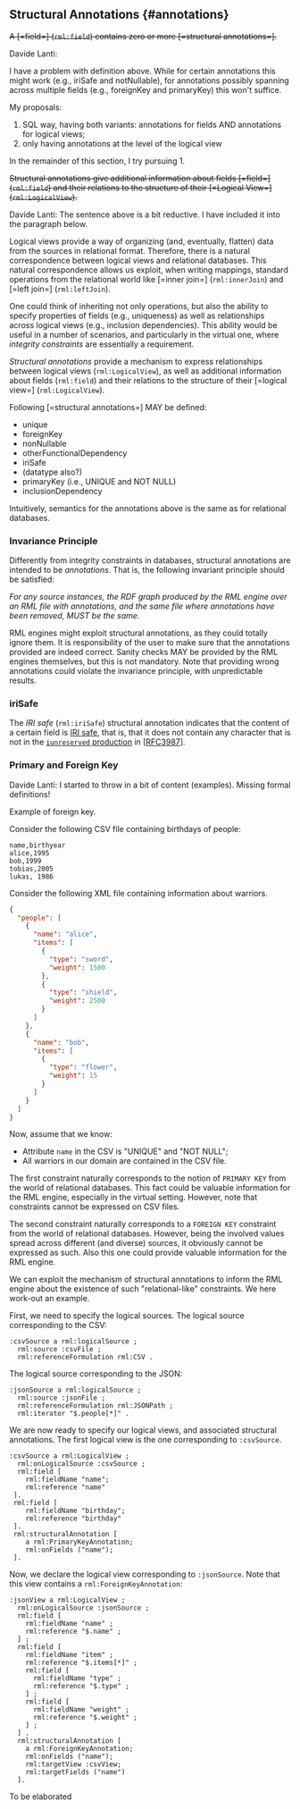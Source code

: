 ## Structural Annotations {#annotations}


<s>A [=field=] (`rml:field`) contains zero or more [=structural annotations=].</s>

<aside class="issue">
Davide Lanti:

I have a problem with definition above. While for certain annotations this might work (e.g., iriSafe and notNullable), for annotations possibly spanning across multiple fields (e.g., foreignKey and primaryKey) this won't suffice.

My proposals:

1) SQL way, having both variants: annotations for fields AND annotations for logical views;
2) only having annotations at the level of the logical view

In the remainder of this section, I try pursuing 1.
</aside>

<s>Structural annotations give additional information about fields [=field=] (`rml:field`) and their relations to the structure of their [=Logical View=] (`rml:LogicalView`).</s>

<aside class="issue">
Davide Lanti: The sentence above is a bit reductive. I have included it into the paragraph below.
</aside>

Logical views provide a way of organizing (and, eventually, flatten) data from the sources in relational format. Therefore, there is a natural correspondence between logical views and relational databases. This natural correspondence allows us exploit, when writing mappings, standard operations from the relational world like [=inner join=] (`rml:innerJoin`) and [=left join=] (`rml:leftJoin`).

One could think of inheriting not only operations, but also the ability to specify properties of fields (e.g., uniqueness) as well as relationships across logical views (e.g., inclusion dependencies). This ability would be useful in a number of scenarios, and particularly in the virtual one, where <i>integrity constraints</i> are essentially a requirement.

<dfn>Structural annotations</dfn> provide a mechanism to express relationships between logical views (`rml:LogicalView`), as well as additional information about fields (`rml:field`) and their relations to the structure of their [=logical view=] (`rml:LogicalView`).

Following [=structural annotations=] MAY be defined:
- unique
- foreignKey
- nonNullable
- otherFunctionalDependency
- iriSafe
- (datatype also?)
- primaryKey (i.e., UNIQUE and NOT NULL)
- inclusionDependency

Intuitively, semantics for the annotations above is the same as for relational databases.

### Invariance Principle

Differently from integrity constraints in databases, structural annotations are intended to be <i>annotations</i>. That is, the following invariant principle should be satisfied:

<i>For any source instances, the RDF graph produced by the RML engine over an RML file with annotations, and the same file where annotations have been removed, MUST be the same.</i>

RML engines might exploit structural annotations, as they could totally ignore them. It is responsibility of the user to make sure that the annotations provided are indeed correct. Sanity checks MAY be provided by the RML engines themselves, but this is not mandatory. Note that providing wrong annotations could violate the invariance principle, with unpredictable results.

### iriSafe

The <dfn>IRI safe</dfn> (`rml:iriSafe`) structural annotation indicates that the content of a certain field is [IRI safe](), that is, that it does not contain any character that is not in the [`iunreserved` production](http://tools.ietf.org/html/rfc3987#section-2.2) in [[RFC3987](https://www.w3.org/TR/r2rml/#RFC3987)].

### Primary and Foreign Key

<aside class="issue">
Davide Lanti: I started to throw in a bit of content (examples). Missing formal definitions!
</aside>

Example of foreign key.

<aside class=example id=foreign-key>

 Consider the following CSV file containing birthdays of people:

<aside class="ex-input">

```csv
name,birthyear
alice,1995
bob,1999
tobias,2005
lukas, 1986
```
</aside>

Consider the following XML file containing information about warriors.

<aside class="ex-input">

```json
{
  "people": [
    {
      "name": "alice",
      "items": [
        {
          "type": "sword",
          "weight": 1500
        },
        {
          "type": "shield",
          "weight": 2500
        }
      ]
    },
    {
      "name": "bob",
      "items": [
        {
          "type": "flower",
          "weight": 15
        }
      ]
    }
  ]
}
```

</aside>

Now, assume that we know:

- Attribute `name` in the CSV is "UNIQUE" and "NOT NULL";
- All warriors in our domain are contained in the CSV file.

The first constraint naturally corresponds to the notion of `PRIMARY KEY` from the world of relational databases. This fact could be valuable information for the RML engine, especially in the virtual setting. However, note that constraints cannot be expressed on CSV files.

The second constraint naturally corresponds to a `FOREIGN KEY` constraint from the world of relational databases. However, being the involved values spread across  different (and diverse) sources, it obviously cannot be expressed as such. Also this one could provide valuable information for the RML engine.

We can exploit the mechanism of structural annotations to inform the RML engine about the existence of such "relational-like" constraints. We here work-out an example.

First, we need to specify the logical sources. The logical source corresponding to the CSV:

<aside class=ex-mapping>

```turtle
:csvSource a rml:logicalSource ;
  rml:source :csvFile ;
  rml:referenceFormulation rml:CSV .
```
</aside>

The logical source corresponding to the JSON:

<aside class=ex-mapping>

```turtle
:jsonSource a rml:logicalSource ;
  rml:source :jsonFile ;
  rml:referenceFormulation rml:JSONPath ;
  rml:iterator "$.people[*]" .
```
</aside>

We are now ready to specify our logical views, and associated structural annotations. The first logical view is the one corresponding to `:csvSource`.

<aside class=ex-mapping>

```turtle
:csvSource a rml:LogicalView ;
  rml:onLogicalSource :csvSource ;
  rml:field [
    rml:fieldName "name";
    rml:reference "name"
 ].
 rml:field [
    rml:fieldName "birthday";
    rml:reference "birthday"
 ].
 rml:structuralAnnotation [
    a rml:PrimaryKeyAnnotation;
    rml:onFields ("name");
 ].
```
</aside>

Now, we declare the logical view corresponding to `:jsonSource`. Note that this view contains a `rml:ForeignKeyAnnotation`:

<aside class=ex-mapping>

```turtle
:jsonView a rml:LogicalView ;
  rml:onLogicalSource :jsonSource ;
  rml:field [
    rml:fieldName "name" ;
    rml:reference "$.name" ;
  ] ;
  rml:field [
    rml:fieldName "item" ;
    rml:reference "$.items[*]" ;
    rml:field [
      rml:fieldName "type" ;
      rml:reference "$.type" ;
    ] ;
    rml:field [
      rml:fieldName "weight" ;
      rml:reference "$.weight" ;
    ] ;
  ] .
  rml:structuralAnnotation [
    a rml:ForeignKeyAnnotation;
    rml:onFields ("name");
    rml:targetView :csvView;
    rml:targetFields ("name")
  ].
```
</aside>

<aside class="issue">
To be elaborated
</aside>

